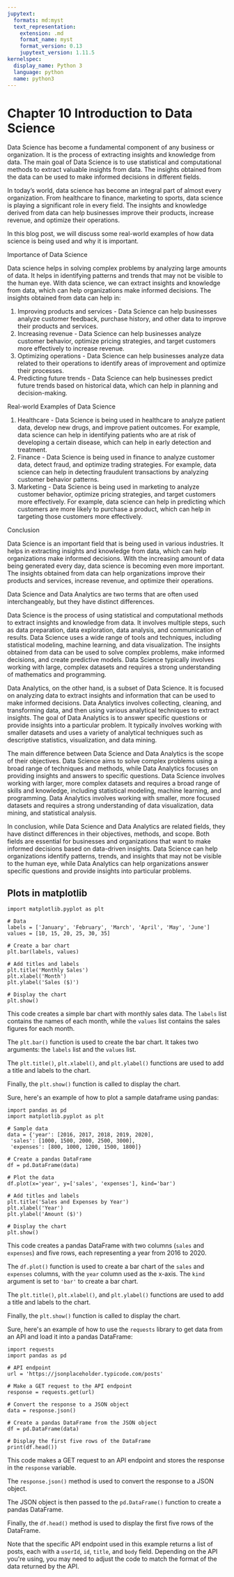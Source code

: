 ```yaml
---
jupytext:
  formats: md:myst
  text_representation: 
    extension: .md
    format_name: myst
    format_version: 0.13
    jupytext_version: 1.11.5
kernelspec:
  display_name: Python 3
  language: python
  name: python3
---
```


# Chapter 10 Introduction to Data Science

Data Science has become a fundamental component of any business or organization. It is the process of extracting insights and knowledge from data. The main goal of Data Science is to use statistical and computational methods to extract valuable insights from data. The insights obtained from the data can be used to make informed decisions in different fields.

In today’s world, data science has become an integral part of almost every organization. From healthcare to finance, marketing to sports, data science is playing a significant role in every field. The insights and knowledge derived from data can help businesses improve their products, increase revenue, and optimize their operations.

In this blog post, we will discuss some real-world examples of how data science is being used and why it is important.

Importance of Data Science

Data science helps in solving complex problems by analyzing large amounts of data. It helps in identifying patterns and trends that may not be visible to the human eye. With data science, we can extract insights and knowledge from data, which can help organizations make informed decisions. The insights obtained from data can help in:

1. Improving products and services - Data Science can help businesses analyze customer feedback, purchase history, and other data to improve their products and services.
2. Increasing revenue - Data Science can help businesses analyze customer behavior, optimize pricing strategies, and target customers more effectively to increase revenue.
3. Optimizing operations - Data Science can help businesses analyze data related to their operations to identify areas of improvement and optimize their processes.
4. Predicting future trends - Data Science can help businesses predict future trends based on historical data, which can help in planning and decision-making.

Real-world Examples of Data Science

1. Healthcare - Data Science is being used in healthcare to analyze patient data, develop new drugs, and improve patient outcomes. For example, data science can help in identifying patients who are at risk of developing a certain disease, which can help in early detection and treatment.
2. Finance - Data Science is being used in finance to analyze customer data, detect fraud, and optimize trading strategies. For example, data science can help in detecting fraudulent transactions by analyzing customer behavior patterns.
3. Marketing - Data Science is being used in marketing to analyze customer behavior, optimize pricing strategies, and target customers more effectively. For example, data science can help in predicting which customers are more likely to purchase a product, which can help in targeting those customers more effectively.

Conclusion

Data Science is an important field that is being used in various industries. It helps in extracting insights and knowledge from data, which can help organizations make informed decisions. With the increasing amount of data being generated every day, data science is becoming even more important. The insights obtained from data can help organizations improve their products and services, increase revenue, and optimize their operations.


Data Science and Data Analytics are two terms that are often used interchangeably, but they have distinct differences.

Data Science is the process of using statistical and computational methods to extract insights and knowledge from data. It involves multiple steps, such as data preparation, data exploration, data analysis, and communication of results. Data Science uses a wide range of tools and techniques, including statistical modeling, machine learning, and data visualization. The insights obtained from data can be used to solve complex problems, make informed decisions, and create predictive models. Data Science typically involves working with large, complex datasets and requires a strong understanding of mathematics and programming.

Data Analytics, on the other hand, is a subset of Data Science. It is focused on analyzing data to extract insights and information that can be used to make informed decisions. Data Analytics involves collecting, cleaning, and transforming data, and then using various analytical techniques to extract insights. The goal of Data Analytics is to answer specific questions or provide insights into a particular problem. It typically involves working with smaller datasets and uses a variety of analytical techniques such as descriptive statistics, visualization, and data mining.

The main difference between Data Science and Data Analytics is the scope of their objectives. Data Science aims to solve complex problems using a broad range of techniques and methods, while Data Analytics focuses on providing insights and answers to specific questions. Data Science involves working with larger, more complex datasets and requires a broad range of skills and knowledge, including statistical modeling, machine learning, and programming. Data Analytics involves working with smaller, more focused datasets and requires a strong understanding of data visualization, data mining, and statistical analysis.

In conclusion, while Data Science and Data Analytics are related fields, they have distinct differences in their objectives, methods, and scope. Both fields are essential for businesses and organizations that want to make informed decisions based on data-driven insights. Data Science can help organizations identify patterns, trends, and insights that may not be visible to the human eye, while Data Analytics can help organizations answer specific questions and provide insights into particular problems.


## Plots in matplotlib

```{code-cell} ipython3
import matplotlib.pyplot as plt

# Data
labels = ['January', 'February', 'March', 'April', 'May', 'June']
values = [10, 15, 20, 25, 30, 35]

# Create a bar chart
plt.bar(labels, values)

# Add titles and labels
plt.title('Monthly Sales')
plt.xlabel('Month')
plt.ylabel('Sales ($)')

# Display the chart
plt.show()
```
This code creates a simple bar chart with monthly sales data. The `labels` list contains the names of each month, while the `values` list contains the sales figures for each month.

The `plt.bar()` function is used to create the bar chart. It takes two arguments: the `labels` list and the `values` list.

The `plt.title()`, `plt.xlabel()`, and `plt.ylabel()` functions are used to add a title and labels to the chart.

Finally, the `plt.show()` function is called to display the chart.


Sure, here's an example of how to plot a sample dataframe using pandas:


```{code-cell} ipython3
import pandas as pd
import matplotlib.pyplot as plt

# Sample data
data = {'year': [2016, 2017, 2018, 2019, 2020],
 'sales': [1000, 1500, 2000, 2500, 3000],
 'expenses': [800, 1000, 1200, 1500, 1800]}

# Create a pandas DataFrame
df = pd.DataFrame(data)

# Plot the data
df.plot(x='year', y=['sales', 'expenses'], kind='bar')

# Add titles and labels
plt.title('Sales and Expenses by Year')
plt.xlabel('Year')
plt.ylabel('Amount ($)')

# Display the chart
plt.show()
```
This code creates a pandas DataFrame with two columns (`sales` and `expenses`) and five rows, each representing a year from 2016 to 2020.

The `df.plot()` function is used to create a bar chart of the `sales` and `expenses` columns, with the `year` column used as the x-axis. The `kind` argument is set to `'bar'` to create a bar chart.

The `plt.title()`, `plt.xlabel()`, and `plt.ylabel()` functions are used to add a title and labels to the chart.

Finally, the `plt.show()` function is called to display the chart.


Sure, here's an example of how to use the `requests` library to get data from an API and load it into a pandas DataFrame:


```{code-cell} ipython3
import requests
import pandas as pd

# API endpoint
url = 'https://jsonplaceholder.typicode.com/posts'

# Make a GET request to the API endpoint
response = requests.get(url)

# Convert the response to a JSON object
data = response.json()

# Create a pandas DataFrame from the JSON object
df = pd.DataFrame(data)

# Display the first five rows of the DataFrame
print(df.head())
```
This code makes a GET request to an API endpoint and stores the response in the `response` variable.

The `response.json()` method is used to convert the response to a JSON object.

The JSON object is then passed to the `pd.DataFrame()` function to create a pandas DataFrame.

Finally, the `df.head()` method is used to display the first five rows of the DataFrame.

Note that the specific API endpoint used in this example returns a list of posts, each with a `userId`, `id`, `title`, and `body` field. Depending on the API you're using, you may need to adjust the code to match the format of the data returned by the API.
